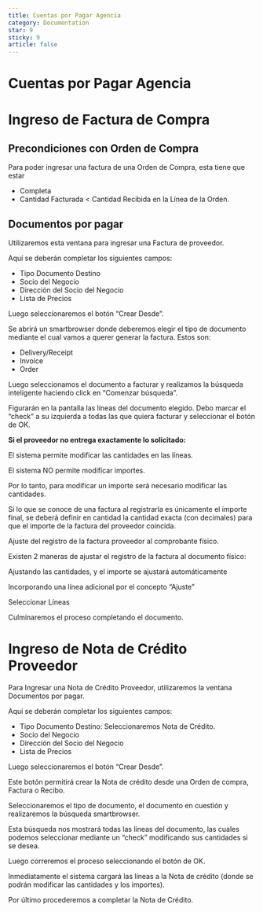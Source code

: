 ```yaml
---
title: Cuentas por Pagar Agencia
category: Documentation
star: 9
sticky: 9
article: false
---
```


# **Cuentas por Pagar Agencia**

# **Ingreso de Factura de Compra**

## **Precondiciones con Orden de Compra**

Para poder ingresar una factura de una Orden de Compra, esta tiene que estar

* Completa
* Cantidad Facturada < Cantidad Recibida en la Línea de la Orden.

## **Documentos por pagar**

Utilizaremos esta ventana para ingresar una Factura de proveedor.

Aquí se deberán completar los siguientes campos:

* Tipo Documento Destino
* Socio del Negocio
* Dirección del Socio del Negocio
* Lista de Precios

Luego seleccionaremos el botón “Crear Desde”.

Se abrirá un smartbrowser donde deberemos elegir el tipo de documento mediante el cual vamos a querer generar la factura. Estos son:

* Delivery/Receipt
* Invoice
* Order

Luego seleccionamos el documento a facturar y realizamos la búsqueda inteligente haciendo click en “Comenzar búsqueda”.

Figurarán en la pantalla las líneas del documento elegido. Debo marcar el “check” a su izquierda a todas las que quiera facturar y seleccionar el botón de OK.

**Si el proveedor no entrega exactamente lo solicitado:**

El sistema permite modificar las cantidades en las líneas.

El sistema NO permite modificar importes.

Por lo tanto, para modificar un importe será necesario modificar las cantidades.

Si lo que se conoce de una factura al registrarla es únicamente el importe final, se deberá definir en cantidad la cantidad exacta (con decimales) para que el importe de la factura del proveedor coincida.

Ajuste del registro de la factura proveedor al comprobante físico.

Existen 2 maneras de ajustar el registro de la factura al documento físico:

Ajustando las cantidades, y el importe se ajustará automáticamente

Incorporando una línea adicional por el concepto “Ajuste”

Seleccionar Líneas

Culminaremos el proceso completando el documento.

# **Ingreso de Nota de Crédito Proveedor**

Para Ingresar una Nota de Crédito Proveedor, utilizaremos la ventana Documentos por pagar.

Aquí se deberán completar los siguientes campos:

* Tipo Documento Destino: Seleccionaremos Nota de Crédito.
* Socio del Negocio
* Dirección del Socio del Negocio
* Lista de Precios

Luego seleccionaremos el botón “Crear Desde”.

Este botón permitirá crear la Nota de crédito desde una Orden de compra, Factura o Recibo.

Seleccionaremos el tipo de documento, el documento en cuestión y realizaremos la búsqueda smartbrowser.

Esta búsqueda nos mostrará todas las líneas del documento, las cuales podemos seleccionar mediante un “check” modificando sus cantidades si se desea.

Luego correremos el proceso seleccionando el botón de OK.

Inmediatamente el sistema cargará las líneas a la Nota de crédito (donde se podrán modificar las cantidades y los importes).

Por último procederemos a completar la Nota de Crédito.